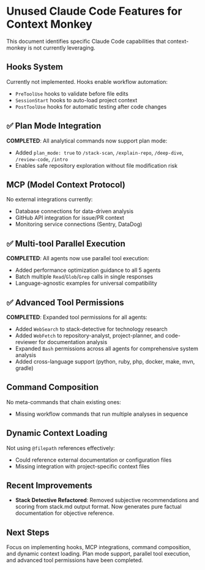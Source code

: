 # Unused Claude Code Features for Context Monkey

This document identifies specific Claude Code capabilities that context-monkey is not currently leveraging.

## Hooks System
Currently not implemented. Hooks enable workflow automation:
- `PreToolUse` hooks to validate before file edits
- `SessionStart` hooks to auto-load project context  
- `PostToolUse` hooks for automatic testing after code changes

## ✅ Plan Mode Integration
**COMPLETED**: All analytical commands now support plan mode:
- Added `plan_mode: true` to `/stack-scan`, `/explain-repo`, `/deep-dive`, `/review-code`, `/intro`
- Enables safe repository exploration without file modification risk

## MCP (Model Context Protocol)
No external integrations currently:
- Database connections for data-driven analysis
- GitHub API integration for issue/PR context
- Monitoring service connections (Sentry, DataDog)

## ✅ Multi-tool Parallel Execution
**COMPLETED**: All agents now use parallel tool execution:
- Added performance optimization guidance to all 5 agents
- Batch multiple `Read`/`Glob`/`Grep` calls in single responses
- Language-agnostic examples for universal compatibility

## ✅ Advanced Tool Permissions
**COMPLETED**: Expanded tool permissions for all agents:
- Added `WebSearch` to stack-detective for technology research
- Added `WebFetch` to repository-analyst, project-planner, and code-reviewer for documentation analysis
- Expanded `Bash` permissions across all agents for comprehensive system analysis
- Added cross-language support (python, ruby, php, docker, make, mvn, gradle)

## Command Composition
No meta-commands that chain existing ones:
- Missing workflow commands that run multiple analyses in sequence

## Dynamic Context Loading
Not using `@filepath` references effectively:
- Could reference external documentation or configuration files
- Missing integration with project-specific context files

## Recent Improvements
- **Stack Detective Refactored**: Removed subjective recommendations and scoring from stack.md output format. Now generates pure factual documentation for objective reference.

## Next Steps
Focus on implementing hooks, MCP integrations, command composition, and dynamic context loading. Plan mode support, parallel tool execution, and advanced tool permissions have been completed.
